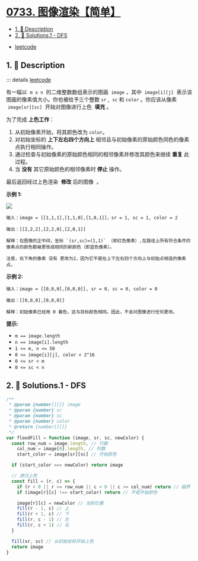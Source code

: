 # [0733. 图像渲染【简单】](https://github.com/Tdahuyou/TNotes.leetcode/tree/main/notes/0733.%20%E5%9B%BE%E5%83%8F%E6%B8%B2%E6%9F%93%E3%80%90%E7%AE%80%E5%8D%95%E3%80%91)

<!-- region:toc -->

- [1. 📝 Description](#1--description)
- [2. 🎯 Solutions.1 - DFS](#2--solutions1---dfs)

<!-- endregion:toc -->

- [leetcode](https://leetcode.cn/problems/flood-fill)

## 1. 📝 Description

::: details [leetcode](https://leetcode.cn)

有一幅以  `m x n`  的二维整数数组表示的图画  `image` ，其中  `image[i][j]`  表示该图画的像素值大小。你也被给予三个整数 `sr` ,  `sc` 和 `color` 。你应该从像素  `image[sr][sc]`  开始对图像进行上色  **填充** 。

为了完成 **上色工作**：

1. 从初始像素开始，将其颜色改为 `color`。
2. 对初始坐标的 **上下左右四个方向上** 相邻且与初始像素的原始颜色同色的像素点执行相同操作。
3. 通过检查与初始像素的原始颜色相同的相邻像素并修改其颜色来继续 **重复** 此过程。
4. 当 **没有** 其它原始颜色的相邻像素时 **停止** 操作。

最后返回经过上色渲染  **修改** 后的图像  。

**示例 1:**

![](https://cdn.jsdelivr.net/gh/Tdahuyou/imgs@main/2024-11-03-15-11-43.png)

```
输入：image = [[1,1,1],[1,1,0],[1,0,1]]，sr = 1, sc = 1, color = 2

输出：[[2,2,2],[2,2,0],[2,0,1]]

解释：在图像的正中间，坐标 `(sr,sc)=(1,1)` （即红色像素）,在路径上所有符合条件的像素点的颜色都被更改成相同的新颜色（即蓝色像素）。

注意，右下角的像素 没有 更改为2，因为它不是在上下左右四个方向上与初始点相连的像素点。
```

**示例 2:**

```
输入：image = [[0,0,0],[0,0,0]], sr = 0, sc = 0, color = 0

输出：[[0,0,0],[0,0,0]]

解释：初始像素已经用 0 着色，这与目标颜色相同。因此，不会对图像进行任何更改。
```

**提示:**

- `m == image.length`
- `n == image[i].length`
- `1 <= m, n <= 50`
- `0 <= image[i][j], color < 2^16`
- `0 <= sr < m`
- `0 <= sc < n`

## 2. 🎯 Solutions.1 - DFS

```js
/**
 * @param {number[][]} image
 * @param {number} sr
 * @param {number} sc
 * @param {number} color
 * @return {number[][]}
 */
var floodFill = function (image, sr, sc, newColor) {
  const row_num = image.length, // 行数
    col_num = image[0].length, // 列数
    start_color = image[sr][sc] // 开始颜色

  if (start_color === newColor) return image

  // 递归上色
  const fill = (r, c) => {
    if (r < 0 || r >= row_num || c < 0 || c >= col_num) return // 越界
    if (image[r][c] !== start_color) return // 不是开始颜色

    image[r][c] = newColor // 当前位置
    fill(r - 1, c) // 上
    fill(r + 1, c) // 下
    fill(r, c - 1) // 左
    fill(r, c + 1) // 右
  }

  fill(sr, sc) // 从初始坐标开始上色
  return image
}
```
